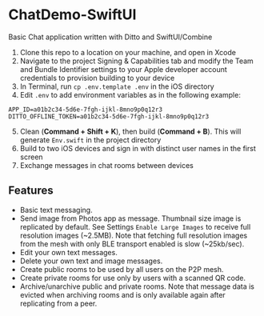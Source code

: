 # ChatDemo-SwiftUI  

Basic Chat application written with Ditto and SwiftUI/Combine  

1. Clone this repo to a location on your machine, and open in Xcode    
2. Navigate to the project Signing & Capabilities tab and modify the Team and Bundle Identifier 
settings to your Apple developer account credentials to provision building to your device   
3. In Terminal, run `cp .env.template .env` in the iOS directory  
4. Edit `.env` to add environment variables as in the following example:  
```
APP_ID=a01b2c34-5d6e-7fgh-ijkl-8mno9p0q12r3
DITTO_OFFLINE_TOKEN=a01b2c34-5d6e-7fgh-ijkl-8mno9p0q12r3
```
5. Clean (**Command + Shift + K**), then build (**Command + B**). This will generate `Env.swift` in
the project directory  
6. Build to two iOS devices and sign in with distinct user names in the first screen  
7. Exchange messages in chat rooms between devices  

## Features  
- Basic text messaging.    
- Send image from Photos app as message. Thumbnail size image is replicated by default. See Settings 
`Enable Large Images` to receive full resolution images (~2.5MB). Note that fetching full resolution 
images from the mesh with only BLE transport enabled is slow (~25kb/sec).   
- Edit your own text messages.  
- Delete your own text and image messages.  
- Create public rooms to be used by all users on the P2P mesh.  
- Create private rooms for use only by users with a scanned QR code.  
- Archive/unarchive public and private rooms. Note that message data is evicted when archiving rooms 
and is only available again after replicating from a peer.   
 
